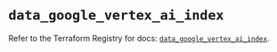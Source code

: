 # `data_google_vertex_ai_index`

Refer to the Terraform Registry for docs: [`data_google_vertex_ai_index`](https://registry.terraform.io/providers/hashicorp/google-beta/6.3.0/docs/data-sources/google_vertex_ai_index).
